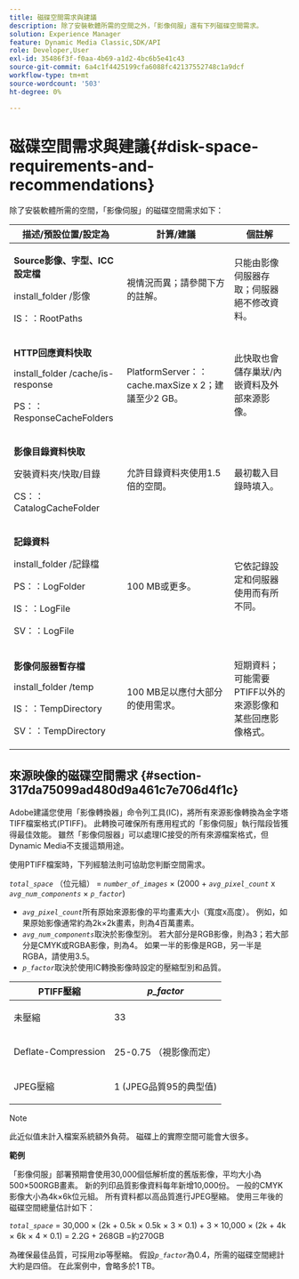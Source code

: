 ```yaml
---
title: 磁碟空間需求與建議
description: 除了安裝軟體所需的空間之外，「影像伺服」還有下列磁碟空間需求。
solution: Experience Manager
feature: Dynamic Media Classic,SDK/API
role: Developer,User
exl-id: 35486f3f-f0aa-4b69-a1d2-4bc6b5e41c43
source-git-commit: 6a4c1f4425199cfa6088fc42137552748c1a9dcf
workflow-type: tm+mt
source-wordcount: '503'
ht-degree: 0%

---
```


# 磁碟空間需求與建議{#disk-space-requirements-and-recommendations}

除了安裝軟體所需的空間，「影像伺服」的磁碟空間需求如下：

<table id="table_0AE363AB76304F258A19E43500FE8423"> 
 <thead> 
  <tr> 
   <th class="entry"> <b>描述/預設位置/設定為</b> </th> 
   <th class="entry"> <b>計算/建議</b> </th> 
   <th class="entry"> <b>個註解</b> </th> 
  </tr> 
 </thead>
 <tbody> 
  <tr> 
   <td> <p><b>Source影像、字型、ICC設定檔</b> </p> <p> <span class="filepath"> <span class="varname"> install_folder </span>/影像</span> <span class="codeph"></span> </p> <p> <span class="codeph"> IS：：RootPaths </span> </p> </td> 
   <td> <p>視情況而異；請參閱下方的註解。 </p> </td> 
   <td> <p>只能由影像伺服器存取；伺服器絕不修改資料。 </p> </td> 
  </tr> 
  <tr> 
   <td> <p><b>HTTP回應資料快取</b> </p> <p> <span class="filepath"> <span class="varname"> install_folder </span>/cache/is-response </span> </p> <p> <span class="codeph"> PS：：ResponseCacheFolders </span> </p> </td> 
   <td> <p> <span class="codeph"> PlatformServer：：cache.maxSize </span> x 2；建議至少2 GB。 </p> </td> 
   <td> <p>此快取也會儲存巢狀/內嵌資料及外部來源影像。 </p> </td> 
  </tr> 
  <tr> 
   <td> <p><b>影像目錄資料快取</b> </p> <p> <span class="filepath"> <span class="varname">安裝資料夾</span>/快取/目錄</span> </p> <p> <span class="codeph"> CS：：CatalogCacheFolder </span> </p> </td> 
   <td> <p>允許目錄資料夾使用1.5倍的空間。 </p> </td> 
   <td> <p>最初載入目錄時填入。 </p> </td> 
  </tr> 
  <tr> 
   <td> <p><b>記錄資料</b> </p> <p> <span class="filepath"> <span class="varname"> install_folder </span>/記錄檔</span> </p> <p> <span class="codeph"> PS：：LogFolder </span> </p> <p> <span class="codeph"> IS：：LogFile </span> </p> <p> <span class="codeph"> SV：：LogFile </span> </p> </td> 
   <td> <p>100 MB或更多。 </p> </td> 
   <td> <p>它依記錄設定和伺服器使用而有所不同。 </p> </td> 
  </tr> 
  <tr> 
   <td> <p><b>影像伺服器暫存檔</b> </p> <p> <span class="filepath"> <span class="varname"> install_folder </span>/temp </span> </p> <p> <span class="codeph"> IS：：TempDirectory </span> </p> <p> <span class="codeph"> SV：：TempDirectory </span> </p> </td> 
   <td> <p>100 MB足以應付大部分的使用需求。 </p> </td> 
   <td> <p>短期資料；可能需要PTIFF以外的來源影像和某些回應影像格式。 </p> </td> 
  </tr> 
 </tbody> 
</table>

## 來源映像的磁碟空間需求 {#section-317da75099ad480d9a461c7e706d4f1c}

Adobe建議您使用「影像轉換器」命令列工具(IC)，將所有來源影像轉換為金字塔TIFF檔案格式(PTIFF)。 此轉換可確保所有應用程式的「影像伺服」執行階段皆獲得最佳效能。 雖然「影像伺服器」可以處理IC接受的所有來源檔案格式，但Dynamic Media不支援這類用途。

使用PTIFF檔案時，下列經驗法則可協助您判斷空間需求。

*`total_space`* （位元組） = *`number_of_images`* × (2000 + *`avg_pixel_count`* x *`avg_num_components`* × *`p_factor`*)

* *`avg_pixel_count`*&#x200B;所有原始來源影像的平均畫素大小（寬度x高度）。 例如，如果原始影像通常約為2k×2k畫素，則為4百萬畫素。
* *`avg_num_components`*&#x200B;取決於影像型別。 若大部分是RGB影像，則為3；若大部分是CMYK或RGBA影像，則為4。 如果一半的影像是RGB，另一半是RGBA，請使用3.5。
* *`p_factor`*&#x200B;取決於使用IC轉換影像時設定的壓縮型別和品質。

<table id="table_89995BECF30243569954819D07DA2A2F"> 
 <thead> 
  <tr> 
   <th class="entry"> <b>PTIFF壓縮</b> </th> 
   <th class="entry"> <b><i>p_factor</i></b> </th> 
  </tr> 
 </thead>
 <tbody> 
  <tr> 
   <td> <p>未壓縮 </p> </td> 
   <td> <p> 33 </p> </td> 
  </tr> 
  <tr> 
   <td> <p>Deflate-Compression </p> </td> 
   <td> <p> 25-0.75 （視影像而定） </p> </td> 
  </tr> 
  <tr> 
   <td> <p>JPEG壓縮 </p> </td> 
   <td> <p> 1 (JPEG品質95的典型值) </p> </td> 
  </tr> 
 </tbody> 
</table>

>[!NOTE]
>
>此近似值未計入檔案系統額外負荷。 磁碟上的實際空間可能會大很多。

**範例**

「影像伺服」部署預期會使用30,000個低解析度的舊版影像，平均大小為500×500RGB畫素。 新的列印品質影像資料每年新增10,000份。 一般的CMYK影像大小為4k×6k位元組。 所有資料都以高品質進行JPEG壓縮。 使用三年後的磁碟空間總量估計如下：

*`total_space`* = 30,000 × (2k + 0.5k × 0.5k × 3 × 0.1) + 3 × 10,000 × (2k + 4k × 6k × 4 × 0.1) = 2.2G + 268GB =約270GB

為確保最佳品質，可採用zip等壓縮。 假設&#x200B;*`p_factor`*&#x200B;為0.4，所需的磁碟空間總計大約是四倍。 在此案例中，會略多於1 TB。

